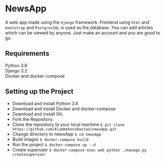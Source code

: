 
# NewsApp

A web app made using the `django` framework. Frontend using `html` and `bootstrap` and `PostgresSQL` is used as the database. You can add articles which can be viewed by anyone. Just make an account and you are good to go.

## Requirements

Python 3.8  
Django 3.2  
Docker and docker-compose

## Setting up the Project

  * Download and install Python 3.8
  * Download and install Docker and docker-compose
  * Download and install Git.
  * Fork the Repository.
  * Clone the repository to your local machine `$ git clone https://github.com/AlymbekovvDastan/newsApp.git`
  * Change directory to newsApp `$ cd newsApp`
  * Build images `$ docker-compose build`  
  * Run the project `$ docker-compose up --d`  
  * Create superuser `$ docker-compose exec web python ./manage.py createsuperuser`


